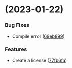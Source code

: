 #  (2023-01-22)


### Bug Fixes

* Compile error ([69eb899](https://github.com/zacharychin233/picture_box/commit/69eb899fc23bd47255742a4621e6cf791d5981d6))


### Features

* Create a license ([77fb6fa](https://github.com/zacharychin233/picture_box/commit/77fb6fa28ee046188d193ade6be56d0a8384272e))



